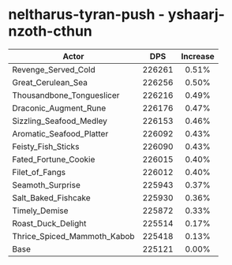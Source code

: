 # neltharus-tyran-push - yshaarj-nzoth-cthun
| Actor | DPS | Increase |
|---|:---:|:---:|
|Revenge_Served_Cold|226261|0.51%|
|Great_Cerulean_Sea|226256|0.50%|
|Thousandbone_Tongueslicer|226216|0.49%|
|Draconic_Augment_Rune|226176|0.47%|
|Sizzling_Seafood_Medley|226153|0.46%|
|Aromatic_Seafood_Platter|226092|0.43%|
|Feisty_Fish_Sticks|226090|0.43%|
|Fated_Fortune_Cookie|226015|0.40%|
|Filet_of_Fangs|226012|0.40%|
|Seamoth_Surprise|225943|0.37%|
|Salt_Baked_Fishcake|225930|0.36%|
|Timely_Demise|225872|0.33%|
|Roast_Duck_Delight|225514|0.17%|
|Thrice_Spiced_Mammoth_Kabob|225418|0.13%|
|Base|225121|0.00%|
